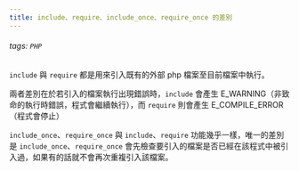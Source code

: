 ```yaml
---
title: include、require、include_once、require_once 的差別
---
```

###### tags: `PHP`
`include` 與 `require` 都是用來引入既有的外部 php 檔案至目前檔案中執行。

兩者差別在於若引入的檔案執行出現錯誤時，`include` 會產生 E_WARNING（非致命的執行時錯誤，程式會繼續執行），而 `require` 則會產生 E_COMPILE_ERROR（程式會停止）

`include_once`、`require_once` 與 `include`、`require` 功能幾乎一樣，唯一的差別是 `include_once`、`require_once` 會先檢查要引入的檔案是否已經在該程式中被引入過，如果有的話就不會再次重複引入該檔案。
